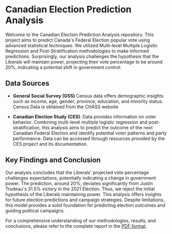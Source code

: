 # Canadian Election Prediction Analysis

Welcome to the Canadian Election Prediction Analysis repository. This project aims to predict Canada's Federal Election popular vote using advanced statistical techniques. We utilized Multi-level Multiple Logistic Regression and Post-Stratification methodologies to make informed predictions. Surprisingly, our analysis challenges the hypothesis that the Liberals will maintain power, projecting their vote percentage to be around 20%, indicating a potential shift in government control.

## Data Sources

- **General Social Survey (GSS)** Census data offers demographic insights such as income, age, gender, province, education, and minority status. Census Data is obtained from the CHASS website

- **Canadian Election Study (CES)**: Data provides information on voter behavior. Combining multi-level multiple logistic regression and post-stratification, this analysis aims to predict the outcome of the next Canadian Federal Election and identify potential voter patterns and party performance. Data can be accessed through resources provided by the CES project and its documentation.

## Key Findings and Conclusion

Our analysis concludes that the Liberals' projected vote percentage challenges expectations, potentially indicating a change in government power. The prediction, around 20%, deviates significantly from Justin Trudeau's 31.5% victory in the 2021 Election. Thus, we reject the initial hypothesis of the Liberals maintaining power. This analysis offers insights for future election predictions and campaign strategies. Despite limitations, this model provides a solid foundation for predicting election outcomes and guiding political campaigns.

For a comprehensive understanding of our methodologies, results, and conclusions, please refer to the complete report in the [PDF format](link-to-pdf).
